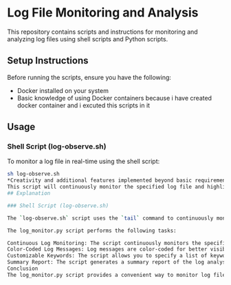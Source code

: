 # Log File Monitoring and Analysis

This repository contains scripts and instructions for monitoring and analyzing log files using shell scripts and Python scripts.
## Setup Instructions

Before running the scripts, ensure you have the following:

- Docker installed on your system
- Basic knowledge of using Docker containers
because i have created docker container and i excuted this scripts in it
## Usage

### Shell Script (log-observe.sh)

To monitor a log file in real-time using the shell script:

```bash
sh log-observe.sh
*Creativity and additional features implemented beyond basic requirements*
This script will continuously monitor the specified log file and highlight specific keywords such as "ERROR" and "404" with different colors for better visibility.
## Explanation

### Shell Script (log-observe.sh)

The `log-observe.sh` script uses the `tail` command to continuously monitor a specified log file (`/var/log/nginx/host.access.log` by default). It reads new log entries in real-time and applies colors to highlight specific keywords such as "ERROR" and "404" for better visibility.

The log_monitor.py script performs the following tasks:

Continuous Log Monitoring: The script continuously monitors the specified log file in real-time using the tail command.
Color-Coded Log Messages: Log messages are color-coded for better visibility. You can customize the colors and formatting as needed.
Customizable Keywords: The script allows you to specify a list of keywords to monitor and count occurrences. You can update the keywords list in the script to include specific keywords relevant to your log analysis.
Summary Report: The script generates a summary report of the log analysis, including the count of occurrences for each keyword.
Conclusion
The log_monitor.py script provides a convenient way to monitor log files and perform basic log analysis. It can be customized and extended to suit different use cases and requirements
